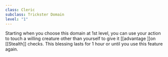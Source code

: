 ```yaml
---
class: Cleric
subclass: Trickster Domain
level: "1"
---
```


Starting when you choose this domain at 1st level, you can use your action to touch a willing creature other than yourself to give it [[advantage ]]on [[Stealth]] checks. This blessing lasts for 1 hour or until you use this feature again.